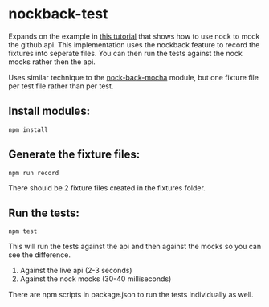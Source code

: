 # nockback-test

Expands on the example in [this tutorial](https://semaphoreci.com/community/tutorials/mocking-external-http-requests-in-node-tests-with-nock) that shows how to use nock to mock the github api.
This implementation uses the nockback feature to record the fixtures into seperate files. You can then run the tests against the nock mocks rather then the api.

Uses similar technique to the [nock-back-mocha](https://github.com/porchdotcom/nock-back-mocha) module, but one fixture file per test file rather than per test.

## Install modules:

    npm install

## Generate the fixture files:
    
    npm run record

There should be 2 fixture files created in the fixtures folder.

## Run the tests:

    npm test

This will run the tests against the api and then against the mocks so you can see the difference.

1) Against the live api (2-3 seconds)
2) Against the nock mocks (30-40 milliseconds)

There are npm scripts in package.json to run the tests individually as well.
